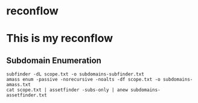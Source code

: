 # reconflow
# This is my reconflow

## Subdomain Enumeration
```
subfinder -dL scope.txt -o subdomains-subfinder.txt
amass enum -passive -norecursive -noalts -df scope.txt -o subdomains-amass.txt
cat scope.txt | assetfinder -subs-only | anew subdomains-assetfinder.txt
```
